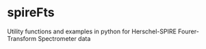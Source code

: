 # spireFts
Utility functions and examples in python for Herschel-SPIRE Fourer-Transform Spectrometer data
